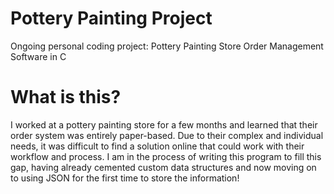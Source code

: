 # Pottery Painting Project
Ongoing personal coding project: Pottery Painting Store Order Management Software in C

# What is this? 
I worked at a pottery painting store for a few months and learned that their order system was entirely paper-based. Due to their complex and individual needs, it was difficult to find a solution online that could work with their workflow and process. I am in the process of writing this program to fill this gap, having already cemented custom data structures and now moving on to using JSON for the first time to store the information!
